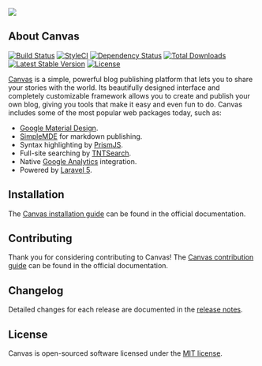 <a href="http://canvas.toddaustin.io"><img src="https://raw.githubusercontent.com/cnvs/canvas/gh-pages/img/canvas/gh-readme.jpg"></a>

## About Canvas

<a href="https://travis-ci.org/cnvs/canvas"><img src="https://travis-ci.org/cnvs/canvas.svg?branch=master" alt="Build Status"></a>
<a href="https://styleci.io/repos/52815899"><img src="https://styleci.io/repos/52815899/shield?style=flat&branch=master" alt="StyleCI"></a>
<a href='https://www.versioneye.com/user/projects/585ca44c126ede000efde67a'><img src='https://www.versioneye.com/user/projects/585ca44c126ede000efde67a/badge.svg?style=flat' alt="Dependency Status" /></a>
<a href="https://packagist.org/packages/austintoddj/canvas"><img src="https://poser.pugx.org/austintoddj/canvas/downloads" alt="Total Downloads"></a>
<a href="https://packagist.org/packages/cnvs/easel"><img src="https://poser.pugx.org/cnvs/easel/v/stable" alt="Latest Stable Version"></a>
<a href="https://github.com/cnvs/canvas/blob/master/license"><img src="https://poser.pugx.org/cnvs/canvas/license" alt="License"></a>

[Canvas](http://canvas.toddaustin.io) is a simple, powerful blog publishing platform that lets you to share your stories with the world. Its beautifully designed interface and completely customizable framework allows you to create and publish your own blog, giving you tools that make it easy and even fun to do. Canvas includes some of the most popular web packages today, such as:

* [Google Material Design](https://material.google.com).
* [SimpleMDE](https://simplemde.com) for markdown publishing.
* Syntax highlighting by [PrismJS](http://prismjs.com).
* Full-site searching by [TNTSearch](https://github.com/teamtnt/laravel-scout-tntsearch-driver).
* Native [Google Analytics](https://www.google.com/analytics/#?modal_active=none) integration.
* Powered by [Laravel 5](https://laravel.com).

## Installation

The [Canvas installation guide](https://cnvs.readme.io/docs/installation) can be found in the official documentation.

## Contributing

Thank you for considering contributing to Canvas! The [Canvas contribution guide](https://cnvs.readme.io/docs/contributing) can be found in the official documentation.

## Changelog

Detailed changes for each release are documented in the [release notes](https://github.com/cnvs/canvas/releases).

## License

Canvas is open-sourced software licensed under the [MIT license](https://opensource.org/licenses/MIT).
